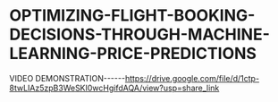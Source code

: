 # OPTIMIZING-FLIGHT-BOOKING-DECISIONS-THROUGH-MACHINE-LEARNING-PRICE-PREDICTIONS
VIDEO DEMONSTRATION------https://drive.google.com/file/d/1ctp-8twLIAz5zpB3WeSKI0wcHgifdAQA/view?usp=share_link



